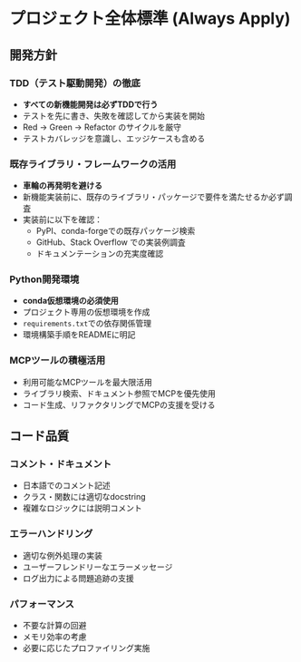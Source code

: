 # プロジェクト全体標準 (Always Apply)

## 開発方針

### TDD（テスト駆動開発）の徹底
- **すべての新機能開発は必ずTDDで行う**
- テストを先に書き、失敗を確認してから実装を開始
- Red → Green → Refactor のサイクルを厳守
- テストカバレッジを意識し、エッジケースも含める

### 既存ライブラリ・フレームワークの活用
- **車輪の再発明を避ける**
- 新機能実装前に、既存のライブラリ・パッケージで要件を満たせるか必ず調査
- 実装前に以下を確認：
  - PyPI、conda-forgeでの既存パッケージ検索
  - GitHub、Stack Overflow での実装例調査
  - ドキュメンテーションの充実度確認

### Python開発環境
- **conda仮想環境の必須使用**
- プロジェクト専用の仮想環境を作成
- `requirements.txt`での依存関係管理
- 環境構築手順をREADMEに明記

### MCPツールの積極活用
- 利用可能なMCPツールを最大限活用
- ライブラリ検索、ドキュメント参照でMCPを優先使用
- コード生成、リファクタリングでMCPの支援を受ける

## コード品質

### コメント・ドキュメント
- 日本語でのコメント記述
- クラス・関数には適切なdocstring
- 複雑なロジックには説明コメント

### エラーハンドリング
- 適切な例外処理の実装
- ユーザーフレンドリーなエラーメッセージ
- ログ出力による問題追跡の支援

### パフォーマンス
- 不要な計算の回避
- メモリ効率の考慮
- 必要に応じたプロファイリング実施